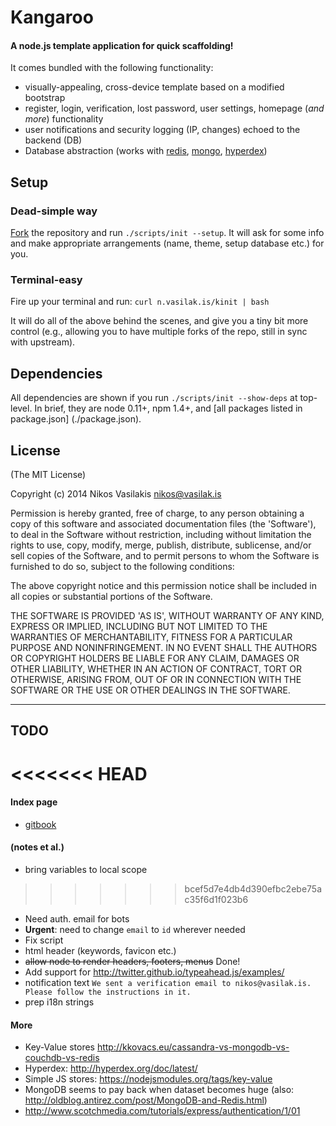 Kangaroo
======
#### A node.js template application for quick scaffolding!

It comes bundled with the following functionality:
* visually-appealing, cross-device template based on a modified bootstrap
* register, login, verification, lost password, user settings, homepage (_and more_) functionality
* user notifications and security logging (IP, changes) echoed to the backend (DB)
* Database abstraction (works with [redis](http://redis.io/), [mongo](http://www.mongodb.org/), [hyperdex](http://hyperdex.org/))

## Setup

### Dead-simple way
[Fork](https://github.com/nvasilakis/kangaroo/fork) the repository and run `./scripts/init --setup`. It will ask for
some info and make appropriate arrangements (name, theme, setup database etc.) for you.

### Terminal-easy
Fire up your terminal and run:
`curl n.vasilak.is/kinit | bash`

It will do all of the above behind the scenes, and give you a tiny bit
more control (e.g., allowing you to have multiple forks of the repo,
still in sync with upstream).

## Dependencies
All dependencies are shown if you run `./scripts/init --show-deps` at
top-level. In brief, they are node 0.11+, npm 1.4+, and [all packages
listed in package.json] (./package.json).

## License

(The MIT License)

Copyright (c) 2014 Nikos Vasilakis <nikos@vasilak.is>

Permission is hereby granted, free of charge, to any person obtaining a
copy of this software and associated documentation files (the
'Software'), to deal in the Software without restriction, including
without limitation the rights to use, copy, modify, merge, publish,
distribute, sublicense, and/or sell copies of the Software, and to
permit persons to whom the Software is furnished to do so, subject to
the following conditions:

The above copyright notice and this permission notice shall be included
in all copies or substantial portions of the Software.

THE SOFTWARE IS PROVIDED 'AS IS', WITHOUT WARRANTY OF ANY KIND, EXPRESS
OR IMPLIED, INCLUDING BUT NOT LIMITED TO THE WARRANTIES OF
MERCHANTABILITY, FITNESS FOR A PARTICULAR PURPOSE AND NONINFRINGEMENT.
IN NO EVENT SHALL THE AUTHORS OR COPYRIGHT HOLDERS BE LIABLE FOR ANY
CLAIM, DAMAGES OR OTHER LIABILITY, WHETHER IN AN ACTION OF CONTRACT,
TORT OR OTHERWISE, ARISING FROM, OUT OF OR IN CONNECTION WITH THE
SOFTWARE OR THE USE OR OTHER DEALINGS IN THE SOFTWARE.

---

## TODO

<<<<<<< HEAD
=======
#### Index page
* [gitbook](https://www.gitbook.com/)

#### (notes et al.)

* bring variables to local scope 
>>>>>>> bcef5d7e4db4d390efbc2ebe75ac35f6d1f023b6
* Need auth. email for bots
* __Urgent__: need to change `email` to `id` wherever needed
* Fix script
* html header (keywords, favicon etc.)
* ~~allow node to render headers, footers, menus~~ Done!
* Add support for http://twitter.github.io/typeahead.js/examples/
* notification text `We sent a verification email to nikos@vasilak.is.  Please follow the instructions in it.`
* prep i18n strings

#### More
* Key-Value stores http://kkovacs.eu/cassandra-vs-mongodb-vs-couchdb-vs-redis
* Hyperdex: http://hyperdex.org/doc/latest/
* Simple JS stores: https://nodejsmodules.org/tags/key-value
* MongoDB seems to pay back when dataset becomes huge (also: http://oldblog.antirez.com/post/MongoDB-and-Redis.html)
* http://www.scotchmedia.com/tutorials/express/authentication/1/01

